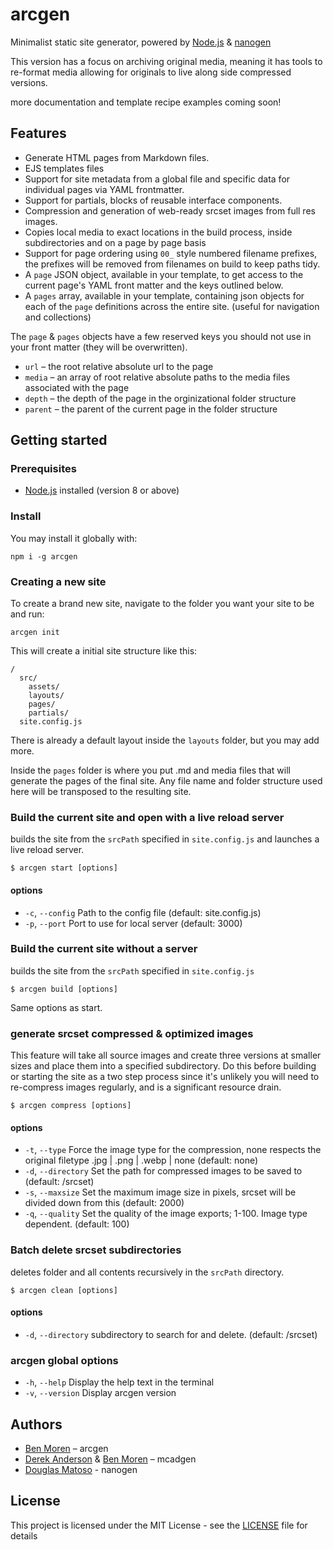 # arcgen

Minimalist static site generator, powered by  [Node.js](https://nodejs.org/en/) & [nanogen](https://github.com/doug2k1/nanogen/)

This version has a focus on archiving original media, meaning it has tools to re-format media allowing for originals to live along side compressed versions.

more documentation and template recipe examples coming soon!

## Features
* Generate HTML pages from Markdown files.
* EJS templates files
* Support for site metadata from a global file and specific data for individual pages via YAML frontmatter.
* Support for partials, blocks of reusable interface components.
* Compression and generation of web-ready srcset images from full res images.
* Copies local media to exact locations in the build process, inside subdirectories and on a page by page basis
* Support for page ordering using `00_` style numbered filename prefixes, the prefixes will be removed from filenames on build to keep paths tidy.
* A `page` JSON object, available in your template, to get access to the current page's YAML front matter and the keys outlined below.
* A `pages` array, available in your template, containing json objects for each of the `page` definitions across the entire site. (useful for navigation and collections) 

The `page` & `pages` objects have a few reserved keys you should not use in your front matter (they will be overwritten).
  * `url` – the root relative absolute url to the page
  * `media` – an array of root relative absolute paths to the media files associated with the page
  * `depth` – the depth of the page in the orginizational folder structure
  * `parent` – the parent of the current page in the folder structure

## Getting started

### Prerequisites

* [Node.js](https://nodejs.org/en/) installed (version 8 or above)

### Install

You may install it globally with:

```
npm i -g arcgen
```

### Creating a new site

To create a brand new site, navigate to the folder you want your site to be and run:

```
arcgen init
```

This will create a initial site structure like this:

```
/
  src/
    assets/
    layouts/
    pages/
    partials/
  site.config.js
```

There is already a default layout inside the `layouts` folder, but you may add more.

Inside the `pages` folder is where you put .md and media files that will generate the pages of the final site. Any file name and folder structure used here will be transposed to the resulting site.


### Build the current site and open with a live reload server
builds the site from the `srcPath` specified in `site.config.js` and launches a live reload server.

```
$ arcgen start [options]
```
#### options
* `-c`, `--config` <file-path> Path to the config file (default: site.config.js)
* `-p`, `--port` <port-number>  Port to use for local server (default: 3000)


### Build the current site without a server
builds the site from the `srcPath` specified in `site.config.js` 

```
$ arcgen build [options]
```
Same options as start.


### generate srcset compressed & optimized images
This feature will take all source images and create three versions at smaller sizes and place them into a specified subdirectory. Do this before building or starting the site as a two step process since it's unlikely you will need to re-compress images regularly, and is a significant resource drain.

```
$ arcgen compress [options]
```
#### options
* `-t`, `--type` <image-file-extension>  Force the image type for the compression, none respects the original filetype .jpg | .png | .webp | none (default: none)
* `-d`, `--directory` <file-path>        Set the path for compressed images to be saved to (default: /srcset)
* `-s`, `--maxsize` <integer>            Set the maximum image size in pixels, srcset will be divided down from this (default: 2000)
* `-q`, `--quality` <integer>            Set the quality of the image exports; 1-100. Image type dependent. (default: 100)



### Batch delete srcset subdirectories
deletes folder and all contents recursively in the `srcPath` directory.
```
$ arcgen clean [options]
```
#### options
* `-d`, `--directory` <file-path>        subdirectory to search for and delete. (default: /srcset)


### arcgen global options

* `-h`, `--help`     Display the help text in the terminal
* `-v`, `--version`  Display arcgen version


## Authors
* [Ben Moren](https://github.com/bmoren) – arcgen
* [Derek Anderson](https://github.com/mediaupstream) & [Ben Moren](https://github.com/bmoren) – mcadgen
* [Douglas Matoso](https://github.com/doug2k1) - nanogen 

## License
This project is licensed under the MIT License - see the [LICENSE](LICENSE) file for details
